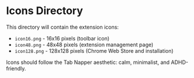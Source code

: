 # Icons Directory

This directory will contain the extension icons:

- `icon16.png` - 16x16 pixels (toolbar icon)
- `icon48.png` - 48x48 pixels (extension management page)
- `icon128.png` - 128x128 pixels (Chrome Web Store and installation)

Icons should follow the Tab Napper aesthetic: calm, minimalist, and ADHD-friendly.